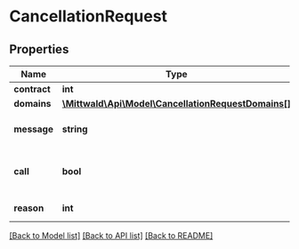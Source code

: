 # CancellationRequest

## Properties
Name | Type | Description | Notes
------------ | ------------- | ------------- | -------------
**contract** | **int** |  | 
**domains** | [**\Mittwald\Api\Model\CancellationRequestDomains[]**](CancellationRequestDomains.md) |  | [optional] 
**message** | **string** | Eine persönliche Nachricht zur Kündigung | [optional] 
**call** | **bool** | Wahr, wenn der Kunde noch einmal angerufen werden möchte | [optional] 
**reason** | **int** | ID des Kündigungsgrundes | [optional] 

[[Back to Model list]](../../README.md#documentation-for-models) [[Back to API list]](../../README.md#documentation-for-api-endpoints) [[Back to README]](../../README.md)

